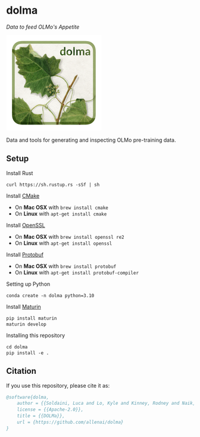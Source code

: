 # dolma

*Data to feed OLMo's Appetite*


<img alt="DOLMa logo. It's a watercolor of grape leaves with the word DOLMa in the top left." src="res/logo.png" width="256"></img>

Data and tools for generating and inspecting OLMo pre-training data.


## Setup

Install Rust
```
curl https://sh.rustup.rs -sSf | sh
```

Install [CMake](https://cmake.org/install/)

  * On **Mac OSX** with `brew install cmake`
  * On **Linux** with `apt-get install cmake`


Install [OpenSSL](https://www.openssl.org/)

  * On **Mac OSX** with `brew install openssl re2`
  * On **Linux** with `apt-get install openssl`

Install [Protobuf]()

  * On **Mac OSX** with `brew install protobuf`
  * On **Linux** with `apt-get install protobuf-compiler`

Setting up Python
```
conda create -n dolma python=3.10
```


Install [Maturin](https://www.maturin.rs/)

```
pip install maturin
maturin develop
```


Installing this repository
```
cd dolma
pip install -e .
```


## Citation

If you use this repository, please cite it as:

```bibtex
@software{dolma,
    author = {{Soldaini, Luca and Lo, Kyle and Kinney, Rodney and Naik, Aakanksha and Ravichander, Abhilasha and Bhagia, Akshita and Groeneveld, Dirk and Magnusson, Ian and Chandu, Khyathi}},
    license = {{Apache-2.0}},
    title = {{DOLMa}},
    url = {https://github.com/allenai/dolma}
}
```
